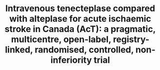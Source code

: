 ---
draft: false
title: 'Intravenous tenecteplase compared with alteplase for acute ischaemic stroke in Canada (AcT): a pragmatic, multicentre, open-label, registry-linked, randomised, controlled, non-inferiority trial'
publishDate: 2022-07-16
journal: 'The Lancet, Volume 400, Issue 10347, 161 - 169 '
authors: ['Menon', 'Bijoy KSrivastava', 'Abhilekh et al.']
link: 'https://www.thelancet.com/article/S0140-6736(22)01054-6/abstract'
---